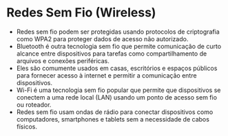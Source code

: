 # Redes Sem Fio (Wireless)
- Redes sem fio podem ser protegidas usando protocolos de criptografia como WPA2 para proteger dados de acesso não autorizado.
- Bluetooth é outra tecnologia sem fio que permite comunicação de curto alcance entre dispositivos para tarefas como compartilhamento de arquivos e conexões periféricas.
- Eles são comumente usados em casas, escritórios e espaços públicos para fornecer acesso à internet e permitir a comunicação entre dispositivos.
- Wi-Fi é uma tecnologia sem fio popular que permite que dispositivos se conectem a uma rede local (LAN) usando um ponto de acesso sem fio ou roteador.
- Redes sem fio usam ondas de rádio para conectar dispositivos como computadores, smartphones e tablets sem a necessidade de cabos físicos.
